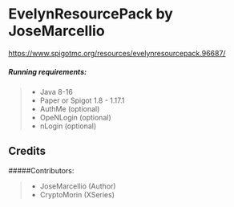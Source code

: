 # EvelynResourcePack by JoseMarcellio
https://www.spigotmc.org/resources/evelynresourcepack.96687/


##### Running requirements:
>- Java 8-16
>- Paper or Spigot 1.8 - 1.17.1<br>
>- AuthMe (optional)
>- OpeNLogin (optional)
>- nLogin (optional)

## Credits

#####Contributors:
>- JoseMarcellio (Author)
>- CryptoMorin (XSeries)
